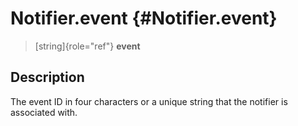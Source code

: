 Notifier.event {#Notifier.event}
==============

> [string]{role="ref"} **event**

Description
-----------

The event ID in four characters or a unique string that the notifier is
associated with.
